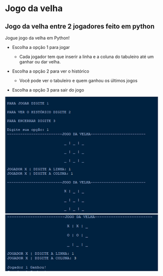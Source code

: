 # Jogo da velha
## Jogo da velha entre 2 jogadores feito em python

Jogue jogo da velha em Python!
   * Escolha a opção 1 para jogar
      * Cada jogador tem que inserir a linha e a coluna do tabuleiro até um ganhar ou dar velha.
      
   * Escolha a opção 2 para ver o histórico
      * Você pode ver o tabuleiro e quem ganhou os últimos jogos
   
   * Escolha a opção 3 para sair do jogo
      
![Imagens do projeto](https://github.com/ArlysthonFeitosa/Jogo-da-velha/blob/master/1.PNG)
![Imagens do projeto](https://github.com/ArlysthonFeitosa/Jogo-da-velha/blob/master/2.PNG)
